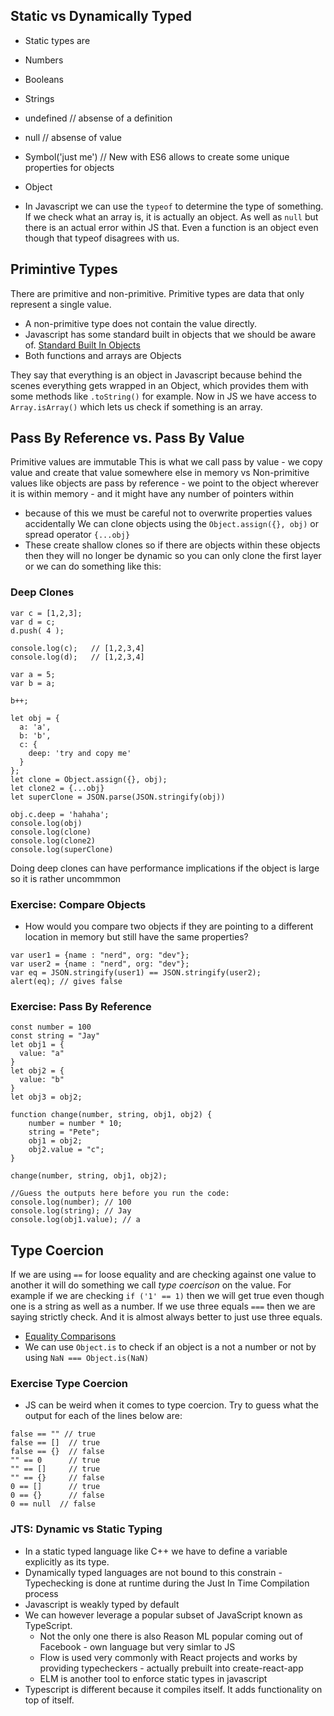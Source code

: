 ## Static vs Dynamically Typed

* Static types are

* Numbers

* Booleans

* Strings

* undefined // absense of a definition

* null // absense of value

* Symbol('just me') // New with ES6 allows to create some unique properties for objects

* Object

* In Javascript we can use the `typeof` to determine the type of something. If we check what an array is, it is actually an object. As well as `null` but there is an actual error within JS that. Even a function is an object even though that typeof disagrees with us.

## Primintive Types

There are primitive and non-primitive. Primitive types are data that only represent a single value.

* A non-primitive type does not contain the value directly.
* Javascript has some standard built in objects that we should be aware of. [Standard Built In Objects](https://developer.mozilla.org/en-US/docs/Web/JavaScript/Reference/Global_Objects)
* Both functions and arrays are Objects

They say that everything is an object in Javascript because behind the scenes everything gets wrapped in an Object, which provides them with some methods like `.toString()` for example.
Now in JS we have access to `Array.isArray()` which lets us check if something is an array.

## Pass By Reference vs. Pass By Value

Primitive values are immutable
This is what we call pass by value - we copy value and create that value somewhere else in memory
vs
Non-primitive values like objects are pass by reference - we point to the object wherever it is within memory - and it might have any number of pointers within

* because of this we must be careful not to overwrite properties values accidentally
  We can clone objects using the `Object.assign({}, obj)` or spread operator `{...obj}`
* These create shallow clones so if there are objects within these objects then they will no longer be dynamic so you can only clone the first layer
  or we can do something like this:

### Deep Clones

```
var c = [1,2,3];
var d = c;
d.push( 4 );

console.log(c);   // [1,2,3,4]
console.log(d);   // [1,2,3,4]

var a = 5;
var b = a;

b++;

let obj = {
  a: 'a',
  b: 'b',
  c: {
    deep: 'try and copy me'
  }
};
let clone = Object.assign({}, obj);
let clone2 = {...obj}
let superClone = JSON.parse(JSON.stringify(obj))

obj.c.deep = 'hahaha';
console.log(obj)
console.log(clone)
console.log(clone2)
console.log(superClone)
```

Doing deep clones can have performance implications if the object is large so it is rather uncommmon

### Exercise: Compare Objects

* How would you compare two objects if they are pointing to a different location in memory but still have the same properties?

```
var user1 = {name : "nerd", org: "dev"};
var user2 = {name : "nerd", org: "dev"};
var eq = JSON.stringify(user1) == JSON.stringify(user2);
alert(eq); // gives false

```

### Exercise: Pass By Reference

```
const number = 100
const string = "Jay"
let obj1 = {
  value: "a"
}
let obj2 = {
  value: "b"
}
let obj3 = obj2;
 
function change(number, string, obj1, obj2) {
    number = number * 10;
    string = "Pete";
    obj1 = obj2;
    obj2.value = "c";
}
 
change(number, string, obj1, obj2);
 
//Guess the outputs here before you run the code: 
console.log(number); // 100
console.log(string); // Jay
console.log(obj1.value); // a
```

## Type Coercion

If we are using `==` for loose equality and are checking against one value to another it will do something we call _type coercison_ on the value. For example if we are checking `if ('1' == 1)` then we will get true even though one is a string as well as a number. If we use three equals `===` then we are saying strictly check. And it is almost always better to just use three equals.

* [Equality Comparisons](https://developer.mozilla.org/en-US/docs/Web/JavaScript/Equality_comparisons_and_sameness)
* We can use `Object.is` to check if an object is a not a number or not by using `NaN === Object.is(NaN)`

### Exercise Type Coercion

* JS can be weird when it comes to type coercion. Try to guess what the output for each of the lines below are:

```
false == "" // true  
false == []  // true
false == {}  // false
"" == 0      // true
"" == []     // true
"" == {}     // false
0 == []      // true
0 == {}      // false
0 == null  // false
```

### JTS: Dynamic vs Static Typing

* In a static typed language like C++ we have to define a variable explicitly as its type.
* Dynamically typed languages are not bound to this constrain - Typechecking is done at runtime during the Just In Time Compilation process
* Javascript is weakly typed by default
* We can however leverage a popular subset of JavaScript known as TypeScript.
  * Not the only one there is also Reason ML popular coming out of Facebook - own language but very simlar to JS
  * Flow is used very commonly with React projects and works by providing typecheckers - actually prebuilt into create-react-app
  * ELM is another tool to enforce static types in javascript
* Typescript is different because it compiles itself. It adds functionality on top of itself.
